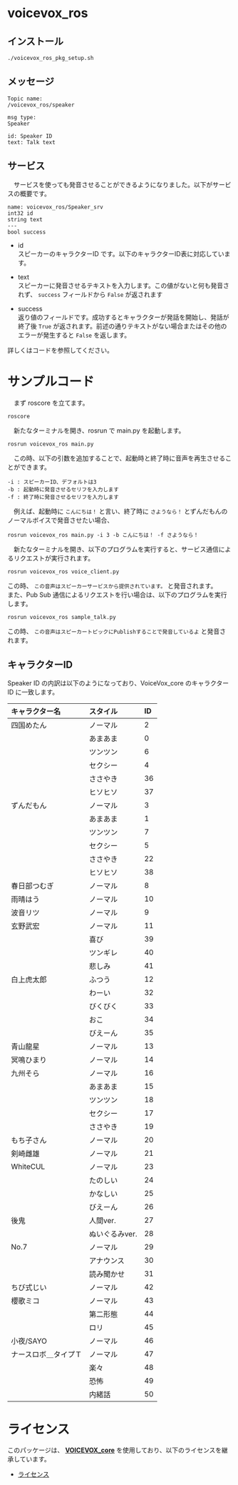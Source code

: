 # voicevox_ros
## インストール
```
./voicevox_ros_pkg_setup.sh
```
## メッセージ
```
Topic name:
/voicevox_ros/speaker

msg type:
Speaker

id: Speaker ID
text: Talk text
```

## サービス
　サービスを使っても発音させることができるようになりました。以下がサービスの概要です。

```
name: voicevox_ros/Speaker_srv 
int32 id
string text
---
bool success
```
- id<br>
    スピーカーのキャラクターID です。以下のキャラクターID表に対応しています。

- text<br>
    スピーカーに発音させるテキストを入力します。この値がないと何も発音されず、
    ```success```
    フィールドから
    ```False```
    が返されます

- success<br>
    返り値のフィールドです。成功するとキャラクターが発話を開始し、発話が終了後
    ```True```
    が返されます。前述の通りテキストがない場合またはその他のエラーが発生すると
    ```False```
    を返します。

詳しくはコードを参照してください。

# サンプルコード
　まず roscore を立てます。
```
roscore
```
　新たなターミナルを開き、rosrun で main.py を起動します。
```
rosrun voicevox_ros main.py
```
　この時、以下の引数を追加することで、起動時と終了時に音声を再生させることができます。
```
-i : スピーカーID、デフォルトは3
-b : 起動時に発音させるセリフを入力します
-f : 終了時に発音させるセリフを入力します
```
　例えば、起動時に
```こんにちは！```
と言い、終了時に
```さようなら！```
とずんだもんのノーマルボイスで発音させたい場合、
```
rosrun voicevox_ros main.py -i 3 -b こんにちは！ -f さようなら！
```
　新たなターミナルを開き、以下のプログラムを実行すると、サービス通信によるリクエストが実行されます。
```
rosrun voicevox_ros voice_client.py
```
この時、
```この音声はスピーカーサービスから提供されています。```
と発音されます。<br>
 また、Pub Sub 通信によるリクエストを行い場合は、以下のプログラムを実行します。
```
rosrun voicevox_ros sample_talk.py
```
この時、
```この音声はスピーカートピックにPublishすることで発音しているよ```
と発音されます。

## キャラクターID
Speaker ID の内訳は以下のようになっており、VoiceVox_core のキャラクターID に一致します。

|キャラクター名|スタイル|ID|
|:----|:----|:----|
|四国めたん|ノーマル|2|
||あまあま|0|
||ツンツン|6|
||セクシー|4|
||ささやき|36|
||ヒソヒソ|37|
|ずんだもん|ノーマル|3|
||あまあま|1|
||ツンツン|7|
||セクシー|5|
||ささやき|22|
||ヒソヒソ|38|
|春日部つむぎ|ノーマル|8|
|雨晴はう|ノーマル|10|
|波音リツ|ノーマル|9|
|玄野武宏|ノーマル|11|
||喜び|39|
||ツンギレ|40|
||悲しみ|41|
|白上虎太郎|ふつう|12|
||わーい|32|
||びくびく|33|
||おこ|34|
||びえーん|35|
|青山龍星|ノーマル|13|
|冥鳴ひまり|ノーマル|14|
|九州そら|ノーマル|16|
||あまあま|15|
||ツンツン|18|
||セクシー|17|
||ささやき|19|
|もち子さん|ノーマル|20|
|剣崎雌雄|ノーマル|21|
|WhiteCUL|ノーマル|23|
||たのしい|24|
||かなしい|25|
||びえーん|26|
|後鬼|人間ver.|27|
||ぬいぐるみver.|28|
|No.7|ノーマル|29|
||アナウンス|30|
||読み聞かせ|31|
|ちび式じい|ノーマル|42|
|櫻歌ミコ|ノーマル|43|
||第二形態|44|
||ロリ|45|
|小夜/SAYO|ノーマル|46|
|ナースロボ＿タイプＴ|ノーマル|47|
||楽々|48|
||恐怖|49|
||内緒話|50|

# ライセンス
このパッケージは、
**[VOICEVOX_core](https://github.com/VOICEVOX/voicevox_core)**
を使用しており、以下のライセンスを継承しています。

- [ライセンス](https://github.com/VOICEVOX/voicevox_core#ライセンス)
